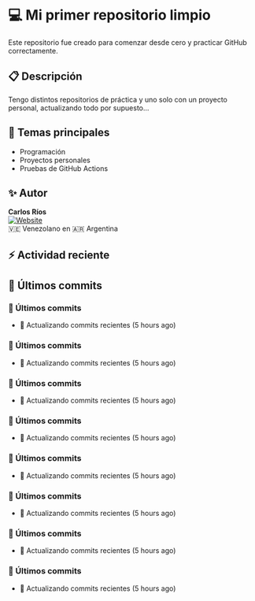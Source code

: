 # 💻 Mi primer repositorio limpio

Este repositorio fue creado para comenzar desde cero y practicar GitHub correctamente.

## 📋 Descripción
Tengo distintos repositorios de práctica y uno solo con un proyecto personal, actualizando todo por supuesto...

## 🧠 Temas principales
- Programación
- Proyectos personales
- Pruebas de GitHub Actions

## ✨ Autor
**Carlos Ríos**  
[![Website](https://img.shields.io/badge/Website-Visitar-blue)](https://github.com/carlosrios23)  
🇻🇪 Venezolano en 🇦🇷 Argentina

## ⚡ Actividad reciente
<!--START_SECTION:activity-->
<!--END_SECTION:activity-->

## 📝 Últimos commits
<!--COMMITS_SECTION_START-->
<!--COMMITS_SECTION_START-->
### 📝 Últimos commits

- 🧠 Actualizando commits recientes (5 hours ago)
<!--COMMITS_SECTION_END-->
<!--COMMITS_SECTION_START-->
<!--COMMITS_SECTION_START-->
### 📝 Últimos commits

- 🧠 Actualizando commits recientes (5 hours ago)
<!--COMMITS_SECTION_END-->
<!--COMMITS_SECTION_END-->
<!--COMMITS_SECTION_START-->
<!--COMMITS_SECTION_START-->
### 📝 Últimos commits

- 🧠 Actualizando commits recientes (5 hours ago)
<!--COMMITS_SECTION_END-->
<!--COMMITS_SECTION_START-->
<!--COMMITS_SECTION_START-->
### 📝 Últimos commits

- 🧠 Actualizando commits recientes (5 hours ago)
<!--COMMITS_SECTION_END-->
<!--COMMITS_SECTION_END-->
<!--COMMITS_SECTION_END-->
<!--COMMITS_SECTION_START-->
<!--COMMITS_SECTION_START-->
### 📝 Últimos commits

- 🧠 Actualizando commits recientes (5 hours ago)
<!--COMMITS_SECTION_END-->
<!--COMMITS_SECTION_START-->
<!--COMMITS_SECTION_START-->
### 📝 Últimos commits

- 🧠 Actualizando commits recientes (5 hours ago)
<!--COMMITS_SECTION_END-->
<!--COMMITS_SECTION_END-->
<!--COMMITS_SECTION_START-->
<!--COMMITS_SECTION_START-->
### 📝 Últimos commits

- 🧠 Actualizando commits recientes (5 hours ago)
<!--COMMITS_SECTION_END-->
<!--COMMITS_SECTION_START-->
<!--COMMITS_SECTION_START-->
### 📝 Últimos commits

- 🧠 Actualizando commits recientes (5 hours ago)
<!--COMMITS_SECTION_END-->
<!--COMMITS_SECTION_END-->
<!--COMMITS_SECTION_END-->
<!--COMMITS_SECTION_END-->
<!--COMMITS_SECTION_END-->
